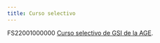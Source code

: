 ```yaml
---
title: Curso selectivo
---
```


FS22001000000 [Curso selectivo de GSI de la AGE](https://campus.inap.es/v3/course/view.php?id=2199).
